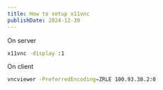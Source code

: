 ```yaml
---
title: How to setup x11vnc
publishDate: 2024-12-30
---
```


On server

```bash
x11vnc -display :1
```

On client

```bash
vncviewer -PreferredEncoding=ZRLE 100.93.38.2:0
```